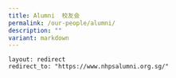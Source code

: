 ```yaml
---
title: Alumni  校友会
permalink: /our-people/alumni/
description: ""
variant: markdown
---
```

    layout: redirect
    redirect_to: "https://www.nhpsalumni.org.sg/"